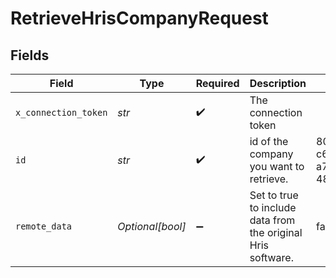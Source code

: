 # RetrieveHrisCompanyRequest


## Fields

| Field                                                        | Type                                                         | Required                                                     | Description                                                  | Example                                                      |
| ------------------------------------------------------------ | ------------------------------------------------------------ | ------------------------------------------------------------ | ------------------------------------------------------------ | ------------------------------------------------------------ |
| `x_connection_token`                                         | *str*                                                        | :heavy_check_mark:                                           | The connection token                                         |                                                              |
| `id`                                                         | *str*                                                        | :heavy_check_mark:                                           | id of the company you want to retrieve.                      | 801f9ede-c698-4e66-a7fc-48d19eebaa4f                         |
| `remote_data`                                                | *Optional[bool]*                                             | :heavy_minus_sign:                                           | Set to true to include data from the original Hris software. | false                                                        |